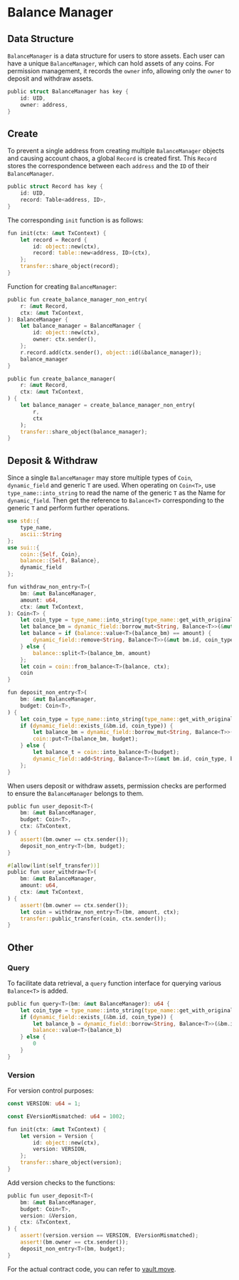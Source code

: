 # Balance Manager

## Data Structure

`BalanceManager` is a data structure for users to store assets. Each user can have a unique `BalanceManager`, which can hold assets of any coins. For permission management, it records the `owner` info, allowing only the `owner` to deposit and withdraw assets.

```rust
public struct BalanceManager has key {
    id: UID,
    owner: address,
}
```

## Create

To prevent a single address from creating multiple `BalanceManager` objects and causing account chaos, a global `Record` is created first. This `Record` stores the correspondence between each `address` and the `ID` of their `BalanceManager`.

```rust
public struct Record has key {
    id: UID,
    record: Table<address, ID>,
}
```
The corresponding `init` function is as follows:

```rust
fun init(ctx: &mut TxContext) {
    let record = Record {
        id: object::new(ctx),
        record: table::new<address, ID>(ctx),
    };
    transfer::share_object(record);
}
```

Function for creating `BalanceManager`:

```rust
public fun create_balance_manager_non_entry(
    r: &mut Record,
    ctx: &mut TxContext,
): BalanceManager {
    let balance_manager = BalanceManager {
        id: object::new(ctx),
        owner: ctx.sender(),
    };
    r.record.add(ctx.sender(), object::id(&balance_manager));
    balance_manager
}

public fun create_balance_manager(
    r: &mut Record,
    ctx: &mut TxContext,
) {
    let balance_manager = create_balance_manager_non_entry(
        r,
        ctx
    );
    transfer::share_object(balance_manager);
}
```

## Deposit & Withdraw

Since a single `BalanceManager` may store multiple types of `Coin`, `dynamic_field` and generic `T` are used.
When operating on `Coin<T>`, use `type_name::into_string` to read the name of the generic `T` as the Name for `dynamic_field`. Then get the reference to `Balance<T>` corresponding to the generic `T` and perform further operations.

```rust
use std::{
    type_name,
    ascii::String
};
use sui::{
    coin::{Self, Coin},
    balance::{Self, Balance},
    dynamic_field
};

fun withdraw_non_entry<T>(
    bm: &mut BalanceManager,
    amount: u64,
    ctx: &mut TxContext,
): Coin<T> {
    let coin_type = type_name::into_string(type_name::get_with_original_ids<T>());
    let balance_bm = dynamic_field::borrow_mut<String, Balance<T>>(&mut bm.id, coin_type);
    let balance = if (balance::value<T>(balance_bm) == amount) {
        dynamic_field::remove<String, Balance<T>>(&mut bm.id, coin_type)
    } else {
        balance::split<T>(balance_bm, amount)
    };
    let coin = coin::from_balance<T>(balance, ctx);
    coin
}

fun deposit_non_entry<T>(
    bm: &mut BalanceManager,
    budget: Coin<T>,
) {
    let coin_type = type_name::into_string(type_name::get_with_original_ids<T>());
    if (dynamic_field::exists_(&bm.id, coin_type)) {
        let balance_bm = dynamic_field::borrow_mut<String, Balance<T>>(&mut bm.id, coin_type);
        coin::put<T>(balance_bm, budget);
    } else {
        let balance_t = coin::into_balance<T>(budget);
        dynamic_field::add<String, Balance<T>>(&mut bm.id, coin_type, balance_t);
    };
}
```

When users deposit or withdraw assets, permission checks are performed to ensure the `BalanceManager` belongs to them.

```rust
public fun user_deposit<T>(
    bm: &mut BalanceManager,
    budget: Coin<T>,
    ctx: &TxContext,
) {
    assert!(bm.owner == ctx.sender());
    deposit_non_entry<T>(bm, budget);
}

#[allow(lint(self_transfer))]
public fun user_withdraw<T>(
    bm: &mut BalanceManager,
    amount: u64,
    ctx: &mut TxContext,
) {
    assert!(bm.owner == ctx.sender());
    let coin = withdraw_non_entry<T>(bm, amount, ctx);
    transfer::public_transfer(coin, ctx.sender());
}
```

## Other

### Query

To facilitate data retrieval, a `query` function interface for querying various `Balance<T>` is added.
```rust
public fun query<T>(bm: &mut BalanceManager): u64 {
    let coin_type = type_name::into_string(type_name::get_with_original_ids<T>());
    if (dynamic_field::exists_(&bm.id, coin_type)) {
        let balance_b = dynamic_field::borrow<String, Balance<T>>(&bm.id, coin_type);
        balance::value<T>(balance_b)
    } else {
        0
    }
}
```

### Version

For version control purposes:

```rust
const VERSION: u64 = 1;

const EVersionMismatched: u64 = 1002;

fun init(ctx: &mut TxContext) {
    let version = Version {
        id: object::new(ctx),
        version: VERSION,
    };
    transfer::share_object(version);
}
```

Add version checks to the functions:

```rust
public fun user_deposit<T>(
    bm: &mut BalanceManager,
    budget: Coin<T>,
    version: &Version,
    ctx: &TxContext,
) {
    assert!(version.version == VERSION, EVersionMismatched);
    assert!(bm.owner == ctx.sender());
    deposit_non_entry<T>(bm, budget);
}
```

For the actual contract code, you can refer to [vault.move](../example_projects/proxy/sources/vault.move).
